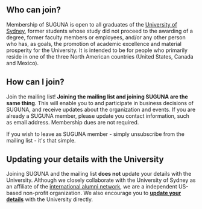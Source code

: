 ## Who can join?

Membership of SUGUNA is open to all graduates of the [University of
Sydney](https://sydney.edu.au), former students whose study did not
proceed to the awarding of a degree, former faculty members or
employees, and/or any other person who has, as goals, the promotion of
academic excellence and material prosperity for the University. It is
intended to be for people who primarily reside in one of the three
North American countries (United States, Canada and Mexico).

## How can I join?

Join the mailing list! **Joining the mailing list and joining SUGUNA
are the same thing**.  This will enable you to and participate in business
decisions of SUGUNA, and receive updates about the organization and
events. If you are already a SUGUNA member, please update you contact
information, such as email address. Membership dues are not required.

If you wish to leave as SUGUNA member - simply unsubscribe from the
mailing list - it's that simple.

## Updating your details with the University

Joining SUGUNA and the mailing list **does not** update your details
with the University. Although we closely collaborate with the
University of Sydney as an affiliate of the  [international alumni
network](https://www.sydney.edu.au/engage/alumni/get-involved/networks/international.html),
we are a independent US-based non-profit organization. We also encourage you to **[update your
details](https://www.sydney.edu.au/engage/alumni/update-your-details.html)**
with the University directly.
